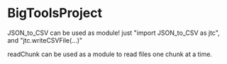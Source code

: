 # BigToolsProject

JSON_to_CSV can be used as module! just "import JSON_to_CSV as jtc", and "jtc.writeCSVFile(...)"

readChunk can be used as a module to read files one chunk at a time.
